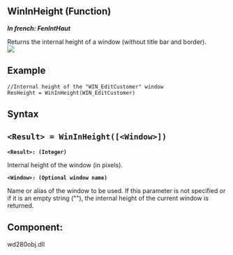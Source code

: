 
## WinInHeight (Function)

***In french: FenIntHaut***



<a name="XUse"></a>
<a name="Use"></a>
<a name="description"></a>
Returns the internal height of a window (without title bar and border).
<br>![](https://doc.pcsoft.fr/en-US/images/image.awp?langid=3&name=FenExtInt.gif)

<a name="Example1"></a>
<a name="sample_code"></a>

## Example


```wl
//Internal height of the "WIN_EditCustomer" window
ResHeight = WinInHeight(WIN_EditCustomer)
```

<a name="XSYNTAX"></a>
<a name="SYNTAX1"></a>

## Syntax

`<Result> = WinInHeight([<Window>])`
---

**`<Result>: (Integer)`**

Internal height of the window (in pixels).

**`<Window>: (Optional window name)`**

Name or alias of the window to be used. If this parameter is not specified or if it is an empty string (""), the internal height of the current window is returned.  



<a name="XComponent"></a>

## Component:
wd280obj.dll
